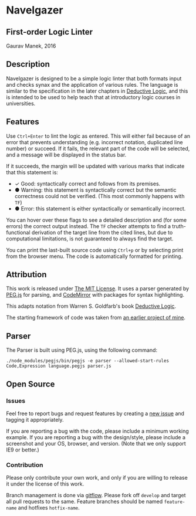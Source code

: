 # Navelgazer
## First-order Logic Linter
Gaurav Manek, 2016

## Description
Navelgazer is designed to be a simple logic linter that both formats input and checks synax and the application of various rules. The language is similar to the specification in the later chapters in [Deductive Logic](http://www.hackettpublishing.com/deductive-logic), and this is intended to be used to help teach that at introductory logic courses in universities.

## Features

Use `Ctrl+Enter` to lint the logic as entered. This will either fail because of an error that prevents understanding (e.g. incorrect notation, duplicated line number) or succeed. If it fails, the relevant part of the code will be selected, and a message will be displayed in the status bar.

If it succeeds, the margin will be updated with various marks that indicate that this statement is:
  - <span>✓</span> Good: syntactically correct and follows from its premises. 
  - <span color="#B90504">●</span> Warning: this statement is syntactically correct but the semantic correctness could not be verified. (This most commonly happens with `TF`)
  - <span color="#ffae19">●</span> Error: this statement is either syntactically or semantically incorrect.

You can hover over these flags to see a detailed description and (for some errors) the correct output instead. The `TF` checker attempts to find a truth-functional derivation of the target line from the cited lines, but due to computational limitations, is not guaranteed to always find the target.

You can print the last-built source code using `Ctrl+p` or by selecting print from the browser menu. The code is automatically formatted for printing.

## Attribution
This work is released under [The MIT License](./LICENSE). It uses a parser generated by [PEG.js](http://pegjs.org/) for parsing, and [CodeMirror](http://codemirror.net/) with packages for syntax highlighting.

This adapts notation from Warren S. Goldfarb's book [Deductive Logic](http://www.hackettpublishing.com/deductive-logic).

The starting framework of code was taken from [an earlier project of mine](https://github.com/gauravmm/AbacusMachineSim).

## Parser
The Parser is built using PEG.js, using the following command:
```
./node_modules/pegjs/bin/pegjs -e parser --allowed-start-rules Code,Expression language.pegjs parser.js
```

## Open Source

### Issues

Feel free to report bugs and request features by creating a [new issue](https://github.com/gauravmm/NavelGazer/issues) and tagging it appropriately.

If you are reporting a bug with the code, please include a minimum working example. If you are reporting a bug with the design/style, please include a screenshot and your OS, browser, and version. (Note that we only support IE9 or better.)

### Contribution

Please only contribute your own work, and only if you are willing to release it under the license of this work.

Branch management is done via [gitflow](http://nvie.com/posts/a-successful-git-branching-model/). Please fork off `develop` and target all pull requests to the same. Feature branches should be named `feature-name` and hotfixes `hotfix-name`. 
